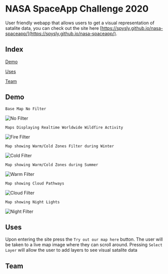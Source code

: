 # NASA SpaceApp Challenge 2020

User friendly webapp that allows users to get a visual representation of satalite data, you can check out the site here [https://spysly.github.io/nasa-spaceapp/](https://spysly.github.io/nasa-spaceapp/).

## Index
[Demo](#demo)

[Uses](#uses)

[Team](#team)

## Demo
```
Base Map No Filter
```
![No Filter](docs/imgs/basemap.png)

```
Maps Displaying Realtime Worldwide Wildfire Activity
```
![Fire Filter](docs/imgs/firesmap.png)

```
Map showing Warm/Cold Zones Filter during Winter
```
![Cold Filter](docs/imgs/coldzonemap1.png)

```
Map showing Warm/Cold Zones during Summer
```
![Warm Filter](docs/imgs/coldzonemap2.png)

```
Map showing Cloud Pathways
```
![Cloud Filter](docs/imgs/cloudmap.png)

```
Map showing Night Lights
```
![Night Filter](docs/imgs/nightlights.png)

## Uses 
Upon entering the site press the `Try out our map here` button.
The user will be taken to a live map image where they can scroll around.
Pressing `Select Layer` will allow the user to add layers to see visual 
satalite data

## Team

